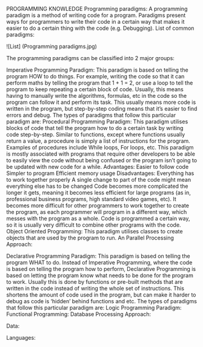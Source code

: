 PROGRAMMING KNOWLEDGE
Programming paradigms:
A programming paradigm is a method of writing code for a program. Paradigms present ways for programmers to write their code in a certain way that makes it easier to do a certain thing with the code (e.g. Debugging). 
List of common paradigms:

![List] (Programming paradigms.jpg)

The programming paradigms can be classified into 2 major groups:

Imperative Programming Paradigm: This paradigm is based on telling the program HOW to do things. For example, writing the code so that it can perform maths by telling the program that 1 + 1 = 2, or use a loop to tell the program to keep repeating a certain block of code. Usually, this means having to manually write the algorithms, formulas, etc in the code so the program can follow it and perform its task. This usually means more code is written in the program, but step-by-step coding means that it’s easier to find errors and debug. The types of paradigms that follow this particular paradigm are:
Procedural Programming Paradigm: This paradigm utilises blocks of code that tell the program how to do a certain task by writing code step-by-step. Similar to functions, except where functions usually return a value, a procedure is simply a list of instructions for the program. Examples of procedures include While loops, For loops, etc. This paradigm is mostly associated with programs that require other developers to be able to easily view the code without being confused or the program isn’t going to be updated with new code for a while.
Advantages: 
Easier to follow code 
Simpler to program
Efficient memory usage
Disadvantages:
Everything has to work together properly
A single change to part of the code might mean everything else has to be changed
Code becomes more complicated the longer it gets, meaning it becomes less efficient for large programs (as in, professional business programs, high standard video games, etc).
It becomes more difficult for other programmers to work together to create the program, as each programmer will program in a different way, which messes with the program as a whole.
Code is programmed a certain way, so it is usually very difficult to combine other programs with the code.
Object Oriented Programming: This paradigm utilises classes to create objects that are used by the program to run. An 
Parallel Processing Approach:

Declarative Programming Paradigm: This paradigm is based on telling the program WHAT to do. Instead of Imperative Programming, where the code is based on telling the program how to perform, Declarative Programming is based on letting the program know what needs to be done for the program to work. Usually this is done by functions or pre-built methods that are written in the code instead of writing the whole set of instructions. This shortens the amount of code used in the program, but can make it harder to debug as code is ‘hidden’ behind functions and etc. The types of paradigms that follow this particular paradigm are:
Logic Programming Paradigm:
Functional Programming:
Database Processing Approach:

Data:

Languages:
